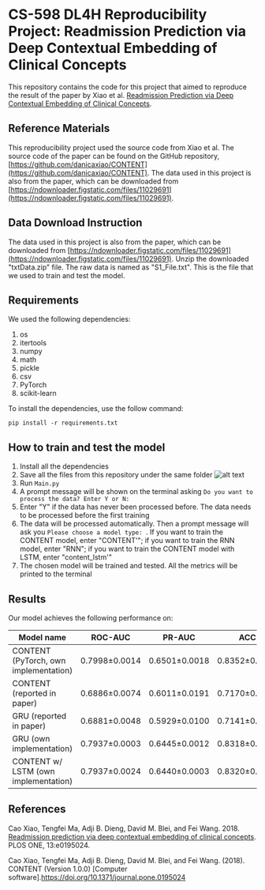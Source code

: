 # CS-598 DL4H Reproducibility Project: Readmission Prediction via Deep Contextual Embedding of Clinical Concepts

This repository contains the code for this project that aimed to reproduce the result of the paper by Xiao et al. [Readmission Prediction via Deep Contextual Embedding of Clinical Concepts](https://doi.org/10.1371/journal.pone.0195024). 

## Reference Materials
This reproducibility project used the source code from Xiao et al. The source code of the paper can be found on the GitHub repository, [https://github.com/danicaxiao/CONTENT](https://github.com/danicaxiao/CONTENT). The data used in this project is also from the paper, which can be downloaded from [https://ndownloader.figstatic.com/files/11029691](https://ndownloader.figstatic.com/files/11029691).

## Data Download Instruction
The data used in this project is also from the paper, which can be downloaded from [https://ndownloader.figstatic.com/files/11029691](https://ndownloader.figstatic.com/files/11029691). Unzip the downloaded "txtData.zip" file. The raw data is named as "S1_File.txt". This is the file that we used to train and test the model.

## Requirements

We used the following dependencies:
1. os
2. itertools
3. numpy
4. math
5. pickle
6. csv
7. PyTorch
8. scikit-learn

To install the dependencies, use the follow command:

```setup
pip install -r requirements.txt
```

## How to train and test the model

1. Install all the dependencies
2. Save all the files from this repository under the same folder
![alt text](http://url/to/img.png)
3. Run `Main.py`
4. A prompt message will be shown on the terminal asking `Do you want to process the data? Enter Y or N:`
5. Enter "Y" if the data has never been processed before. The data needs to be processed before the first training
6. The data will be processed automatically. Then a prompt message will ask you `Please choose a model type: `. If you want to train the CONTENT model, enter "CONTENT'"; if you want to train the RNN model, enter "RNN"; if you want to train the CONTENT model with LSTM, enter "content_lstm'"
7. The chosen model will be trained and tested. All the metrics will be printed to the terminal

## Results

Our model achieves the following performance on:

| Model name				  | ROC-AUC	    | PR-AUC	     | ACC	     |
| --------------------------------------- |---------------- | -------------- | --------------|
| CONTENT (PyTorch, own implementation)   |0.7998±0.0014    | 0.6501±0.0018  | 0.8352±0.0001 |
| CONTENT (reported in paper)  		  |0.6886±0.0074    | 0.6011±0.0191  | 0.7170±0.0069 |
| GRU (reported in paper)   		  |0.6881±0.0048    | 0.5929±0.0100  | 0.7141±0.0040 |
| GRU (own implementation)  		  |0.7937±0.0003    | 0.6445±0.0012  | 0.8318±0.0017 |
| CONTENT w/ LSTM (own implementation)    |0.7937±0.0024    | 0.6440±0.0003  | 0.8320±0.0010 |



## References

Cao Xiao, Tengfei Ma, Adji B. Dieng, David M. Blei, and Fei Wang. 2018. [Readmission prediction via deep contextual embedding of clinical concepts](https://journals.plos.org/plosone/article?id=10.1371/journal.pone.0195024). PLOS ONE, 13:e0195024.

Cao Xiao, Tengfei Ma, Adji B. Dieng, David M. Blei, and Fei Wang. (2018). CONTENT (Version 1.0.0) [Computer software].https://doi.org/10.1371/journal.pone.0195024
